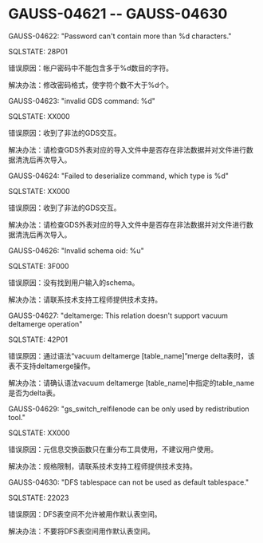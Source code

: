 # GAUSS-04621 -- GAUSS-04630

GAUSS-04622: "Password can't contain more than %d characters."

SQLSTATE: 28P01

错误原因：帐户密码中不能包含多于%d数目的字符。

解决办法：修改密码格式，使字符个数不大于%d个。

GAUSS-04623: "invalid GDS command: %d"

SQLSTATE: XX000

错误原因：收到了非法的GDS交互。

解决办法：请检查GDS外表对应的导入文件中是否存在非法数据并对文件进行数据清洗后再次导入。

GAUSS-04624: "Failed to deserialize command, which type is %d"

SQLSTATE: XX000

错误原因：收到了非法的GDS交互。

解决办法：请检查GDS外表对应的导入文件中是否存在非法数据并对文件进行数据清洗后再次导入。

GAUSS-04626: "Invalid schema oid: %u"

SQLSTATE: 3F000

错误原因：没有找到用户输入的schema。

解决办法：请联系技术支持工程师提供技术支持。

GAUSS-04627: "deltamerge: This relation doesn't support vacuum deltamerge operation"

SQLSTATE: 42P01

错误原因：通过语法“vacuum deltamerge \[table\_name\]”merge delta表时，该表不支持deltamerge操作。

解决办法：请确认语法vacuum deltamerge \[table\_name\]中指定的table\_name是否为delta表。

GAUSS-04629: "gs\_switch\_relfilenode can be only used by redistribution tool."

SQLSTATE: XX000

错误原因：元信息交换函数只在重分布工具使用，不建议用户使用。

解决办法：规格限制，请联系技术支持工程师提供技术支持。

GAUSS-04630: "DFS tablespace can not be used as default tablespace."

SQLSTATE: 22023

错误原因：DFS表空间不允许被用作默认表空间。

解决办法：不要将DFS表空间用作默认表空间。
